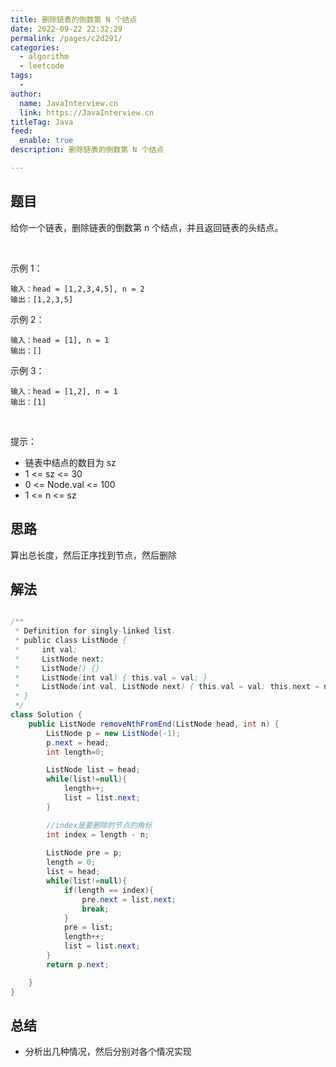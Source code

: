 ```yaml
---
title: 删除链表的倒数第 N 个结点
date: 2022-09-22 22:32:29
permalink: /pages/c2d291/
categories:
  - algorithm
  - leetcode
tags:
  - 
author: 
  name: JavaInterview.cn
  link: https://JavaInterview.cn
titleTag: Java
feed:
  enable: true
description: 删除链表的倒数第 N 个结点

---
```


## 题目

给你一个链表，删除链表的倒数第 n 个结点，并且返回链表的头结点。

 

示例 1：


    输入：head = [1,2,3,4,5], n = 2
    输出：[1,2,3,5]
示例 2：

    输入：head = [1], n = 1
    输出：[]
示例 3：

    输入：head = [1,2], n = 1
    输出：[1]
 

提示：

- 链表中结点的数目为 sz
- 1 <= sz <= 30
- 0 <= Node.val <= 100
- 1 <= n <= sz

## 思路

算出总长度，然后正序找到节点，然后删除

## 解法
```java

/**
 * Definition for singly-linked list.
 * public class ListNode {
 *     int val;
 *     ListNode next;
 *     ListNode() {}
 *     ListNode(int val) { this.val = val; }
 *     ListNode(int val, ListNode next) { this.val = val; this.next = next; }
 * }
 */
class Solution {
    public ListNode removeNthFromEnd(ListNode head, int n) {
        ListNode p = new ListNode(-1);
        p.next = head;
        int length=0;

        ListNode list = head;
        while(list!=null){
            length++;
            list = list.next;
        }

        //index是要删除的节点的角标
        int index = length - n;
        
        ListNode pre = p;
        length = 0;
        list = head;
        while(list!=null){
            if(length == index){
                pre.next = list.next;
                break;
            }
            pre = list;
            length++;
            list = list.next;
        }
        return p.next;

    }
}
```

## 总结

- 分析出几种情况，然后分别对各个情况实现 
